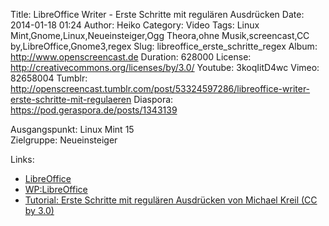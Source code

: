 Title: LibreOffice Writer - Erste Schritte mit regulären Ausdrücken
Date: 2014-01-18 01:24
Author: Heiko
Category: Video
Tags: Linux Mint,Gnome,Linux,Neueinsteiger,Ogg Theora,ohne Musik,screencast,CC by,LibreOffice,Gnome3,regex
Slug: libreoffice_erste_schritte_regex
Album: http://www.openscreencast.de
Duration: 628000
License: http://creativecommons.org/licenses/by/3.0/
Youtube: 3koqIitD4wc
Vimeo: 82658004
Tumblr: http://openscreencast.tumblr.com/post/53324597286/libreoffice-writer-erste-schritte-mit-regulaeren
Diaspora: https://pod.geraspora.de/posts/1343139

Ausgangspunkt: Linux Mint 15  
Zielgruppe: Neueinsteiger  

Links:

  * [LibreOffice](http://de.libreoffice.org/hilfe-kontakt/handbuecher/ "Link zu LibreOffice" )
  * [WP:LibreOffice](http://de.wikipedia.org/wiki/Libreoffice "LibreOffice" )
  * [Tutorial: Erste Schritte mit regulären Ausdrücken von Michael Kreil (CC by 3.0)](http://www.opendatacity.de/tutorial-erste-schritte-mit-regularen-ausdrucken/ "opendatacity.de" )

